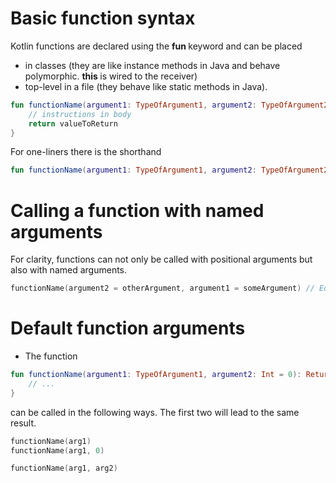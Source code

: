 # Basic function syntax

Kotlin functions are declared using the <b> fun </b> keyword and can be placed
+ in classes (they are like instance methods in Java and behave polymorphic. <b> this </b> is wired to the receiver)
+ top-level in a file (they behave like static methods in Java).

```kotlin
fun functionName(argument1: TypeOfArgument1, argument2: TypeOfArgument2): ReturnType {
    // instructions in body
    return valueToReturn
}
```

For one-liners there is the shorthand

```kotlin
fun functionName(argument1: TypeOfArgument1, argument2: TypeOfArgument2) = valueToReturn
```

# Calling a function with named arguments

For clarity, functions can not only be called with positional arguments but also with named arguments.

```kotlin
functionName(argument2 = otherArgument, argument1 = someArgument) // Equivalent to functionName(argument1, argument2)
```

# Default function arguments

+ The function
```kotlin
fun functionName(argument1: TypeOfArgument1, argument2: Int = 0): ReturnType {
    // ...
}
```
can be called in the following ways. The first two will lead to the same result.
```kotlin
functionName(arg1)
functionName(arg1, 0)

functionName(arg1, arg2)
```

